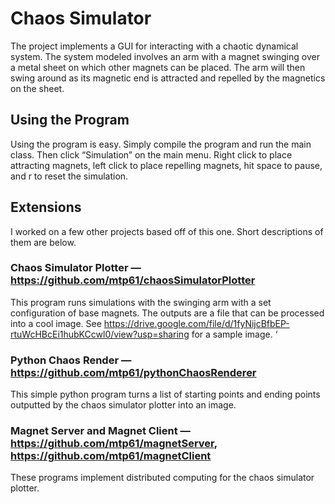 # Chaos Simulator

The project implements a GUI for interacting with a chaotic dynamical system. The system modeled  involves an arm with a magnet swinging over a metal sheet on which other magnets can be placed. The arm will then swing around as its magnetic end is attracted and repelled by the magnetics on the sheet.

## Using the Program

Using the program is easy. Simply compile the program and run the main class. Then click “Simulation” on the main menu. Right click to place attracting magnets, left click to place repelling magnets, hit space to pause, and r to reset the simulation. 

## Extensions

I worked on a few other projects based off of this one. Short descriptions of them are below. 

### Chaos Simulator Plotter — https://github.com/mtp61/chaosSimulatorPlotter

This program runs simulations with the swinging arm with a set configuration of base magnets. The outputs are a file that can be processed into a cool image. See https://drive.google.com/file/d/1fyNijcBfbEP-rtuWcHBcEi1hubKCcwl0/view?usp=sharing for a sample image. ‘

### Python Chaos Render — https://github.com/mtp61/pythonChaosRenderer

This simple python program turns a list of starting points and ending points outputted by the chaos simulator plotter into an image. 

### Magnet Server and Magnet Client — https://github.com/mtp61/magnetServer, https://github.com/mtp61/magnetClient

These programs implement distributed computing for the chaos simulator plotter. 
